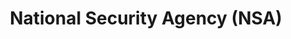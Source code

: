 ---
title: National Security Agency (NSA)
description: Generating foreign intelligence insights. Applying cybersecurity expertise. Securing the future.
url: https://www.nsa.gov/
image:
    # url: '/assets/images/cafe.png'
    # alt: 'Cafe'
tags: ['agency']
pubDate: 2023-11-08
draft: false
---